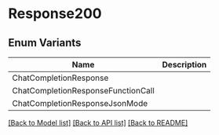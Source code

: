 # Response200

## Enum Variants

| Name | Description |
|---- | -----|
| ChatCompletionResponse |  |
| ChatCompletionResponseFunctionCall |  |
| ChatCompletionResponseJsonMode |  |

[[Back to Model list]](../README.md#documentation-for-models) [[Back to API list]](../README.md#documentation-for-api-endpoints) [[Back to README]](../README.md)


